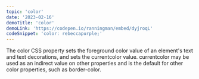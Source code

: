 ```yaml
---
topic: 'color'
date: '2023-02-16'
demoTitle: 'color'
demoLink: 'https://codepen.io/ranningman/embed/dyjroqL'
codeSnippet: 'color: rebeccapurple;'
---
```

The color CSS property sets the foreground color value of an element's text and text decorations, and sets the currentcolor value. currentcolor may be used as an indirect value on other properties and is the default for other color properties, such as border-color.